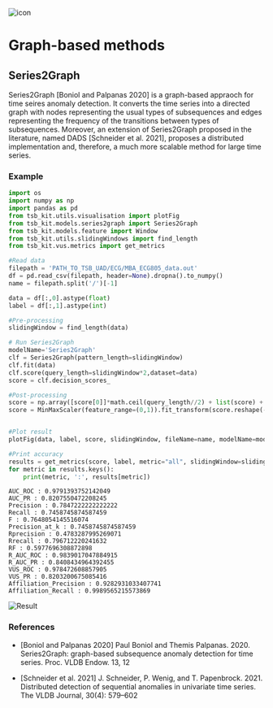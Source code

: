 ![icon](../../images/method_icons/graph.png "icon")
# Graph-based methods

## Series2Graph

Series2Graph [Boniol and Palpanas 2020] is a graph-based appraoch for time seires anomaly detection. It converts the time series into a directed graph with nodes representing the usual types of subsequences and edges representing the frequency of the transitions between types of subsequences. Moreover, an extension of Series2Graph proposed in the literature, named DADS [Schneider et al. 2021], proposes a distributed implementation and, therefore, a much more scalable method for large time series.


### Example

```python
import os
import numpy as np
import pandas as pd
from tsb_kit.utils.visualisation import plotFig
from tsb_kit.models.series2graph import Series2Graph
from tsb_kit.models.feature import Window
from tsb_kit.utils.slidingWindows import find_length
from tsb_kit.vus.metrics import get_metrics

#Read data
filepath = 'PATH_TO_TSB_UAD/ECG/MBA_ECG805_data.out'
df = pd.read_csv(filepath, header=None).dropna().to_numpy()
name = filepath.split('/')[-1]

data = df[:,0].astype(float)
label = df[:,1].astype(int)

#Pre-processing
slidingWindow = find_length(data)

# Run Series2Graph
modelName='Series2Graph'
clf = Series2Graph(pattern_length=slidingWindow)
clf.fit(data)
clf.score(query_length=slidingWindow*2,dataset=data)
score = clf.decision_scores_

#Post-processing
score = np.array([score[0]]*math.ceil(query_length//2) + list(score) + [score[-1]]*(query_length//2))
score = MinMaxScaler(feature_range=(0,1)).fit_transform(score.reshape(-1,1)).ravel()


#Plot result
plotFig(data, label, score, slidingWindow, fileName=name, modelName=modelName)

#Print accuracy
results = get_metrics(score, label, metric="all", slidingWindow=slidingWindow)
for metric in results.keys():
    print(metric, ':', results[metric])
```
```
AUC_ROC : 0.9791393752142049
AUC_PR : 0.8207550472208245
Precision : 0.7847222222222222
Recall : 0.7458745874587459
F : 0.7648054145516074
Precision_at_k : 0.7458745874587459
Rprecision : 0.4783287995269071
Rrecall : 0.796712220241632
RF : 0.5977696308872898
R_AUC_ROC : 0.9839017047884915
R_AUC_PR : 0.8408434964392455
VUS_ROC : 0.978472608857905
VUS_PR : 0.8203200675085416
Affiliation_Precision : 0.9282931033407741
Affiliation_Recall : 0.9989565215573869
```
![Result](../../images/method_results/Series2Graph.png "Series2Graph Result")

### References

* [Boniol and Palpanas 2020] Paul Boniol and Themis Palpanas. 2020. Series2Graph: graph-based subsequence anomaly detection for time series. Proc. VLDB Endow. 13, 12

* [Schneider et al. 2021] J. Schneider, P. Wenig, and T. Papenbrock. 2021. Distributed detection of sequential anomalies in univariate time series. The VLDB Journal, 30(4): 579–602